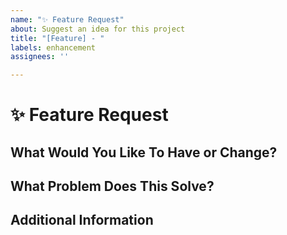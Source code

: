 ```yaml
---
name: "✨ Feature Request"
about: Suggest an idea for this project
title: "[Feature] - "
labels: enhancement
assignees: ''

---
```


# ✨ Feature Request

## What Would You Like To Have or Change?

<!-- 
  A clear and concise description of what you want to happen.
  What would you like to do?
-->

## What Problem Does This Solve?

## Additional Information

<!-- Add any other context or screenshots about the feature request here. -->
